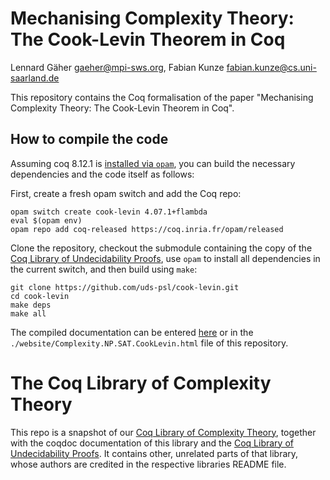 # Mechanising Complexity Theory: The Cook-Levin Theorem in Coq
Lennard Gäher <gaeher@mpi-sws.org>, Fabian Kunze <fabian.kunze@cs.uni-saarland.de>

This repository contains the Coq formalisation of the paper "Mechanising Complexity Theory: The Cook-Levin Theorem in Coq".

## How to compile the code
Assuming coq 8.12.1 is [installed via `opam`](https://coq.inria.fr/opam-using.html), you can build the necessary dependencies and the code itself as follows:

First, create a fresh opam switch and add the Coq repo:
````
opam switch create cook-levin 4.07.1+flambda
eval $(opam env)
opam repo add coq-released https://coq.inria.fr/opam/released
````

Clone the repository, checkout the submodule containing the copy of the [Coq Library of Undecidability Proofs](https://github.com/uds-psl/coq-library-undecidability), use `opam` to install all dependencies in the current switch, and then build using `make`:

````
git clone https://github.com/uds-psl/cook-levin.git
cd cook-levin
make deps
make all
````

The compiled documentation can be entered [here](https://uds-psl.github.io/cook-levin/website/Complexity.NP.SAT.CookLevin.html#CookLevin) or in the `./website/Complexity.NP.SAT.CookLevin.html` file of this repository.


# The Coq Library of Complexity Theory
This repo is a snapshot of our [Coq Library of Complexity Theory](https://github.com/uds-psl/coq-library-complexity), together with the coqdoc documentation of this library and the [Coq Library of Undecidability Proofs](https://github.com/uds-psl/coq-library-undecidability). It contains other, unrelated parts of that library, whose authors are credited in the respective libraries README file.
